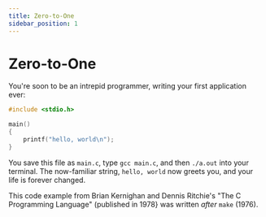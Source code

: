 ```yaml
---
title: Zero-to-One
sidebar_position: 1
---
```


# Zero-to-One

You're soon to be an intrepid programmer, writing your first application ever:

```c title="main.c"
#include <stdio.h>

main()
{
    printf("hello, world\n");
}
```

You save this file as `main.c`, type `gcc main.c`, and then `./a.out` into your terminal. The now-familiar string, `hello, world` now greets you, and your life is forever changed.

This code example from Brian Kernighan and Dennis Ritchie's "The C Programming Language" (published in 1978} was written _after_ `make` (1976).